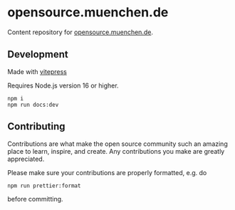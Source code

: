 # opensource.muenchen.de

Content repository for [opensource.muenchen.de](https://opensource.muenchen.de).

## Development

Made with [vitepress](https://vitepress.dev)

Requires Node.js version 16 or higher.

```
npm i
npm run docs:dev
```

## Contributing

Contributions are what make the open source community such an amazing place to learn, inspire, and create. Any contributions you make are greatly appreciated.

Please make sure your contributions are properly formatted, e.g. do

`npm run prettier:format`

before committing.
